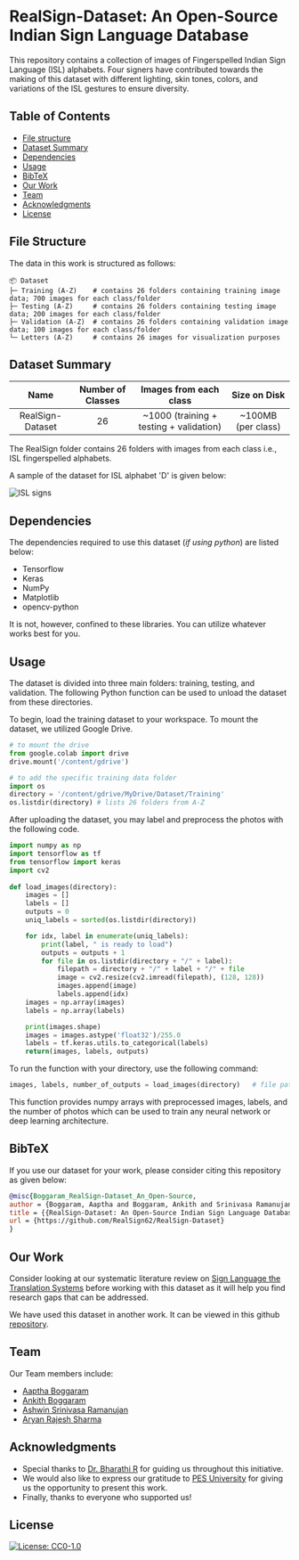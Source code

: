# RealSign-Dataset: An Open-Source Indian Sign Language Database
This repository contains a collection of images of Fingerspelled Indian Sign Language (ISL) alphabets. Four signers have contributed towards the making of this dataset with different lighting, skin tones, colors, and variations of the ISL gestures to ensure diversity.
  
## Table of Contents
 
- [File structure](#file-structure)
- [Dataset Summary](#dataset-summary) 
- [Dependencies](#dependencies)
- [Usage](#usage)
- [BibTeX](#bibtex)
- [Our Work](#our-work)
- [Team](#team)
- [Acknowledgments](#acknowledgments)
- [License](#license)
  
   
## File Structure

The data in this work is structured as follows:

```
📦 Dataset
├─ Training (A-Z)    # contains 26 folders containing training image data; 700 images for each class/folder
├─ Testing (A-Z)     # contains 26 folders containing testing image data; 200 images for each class/folder
├─ Validation (A-Z)  # contains 26 folders containing validation image data; 100 images for each class/folder
└─ Letters (A-Z)     # contains 26 images for visualization purposes
```
  
## Dataset Summary


|       Name       | Number of Classes |          Images from each class         |    Size on Disk    |
|:----------------:|:-----------------:|:---------------------------------------:|:------------------:|
| RealSign-Dataset |         26        | ~1000 (training + testing + validation) | ~100MB (per class) |

The RealSign folder contains 26 folders with images from each class i.e., ISL fingerspelled alphabets. 

A sample of the dataset for ISL alphabet 'D' is given below:

![ISL signs](https://user-images.githubusercontent.com/56569120/235040509-5a08605a-673e-4139-92a9-aa82bf706b36.png)
  
  
## Dependencies
The dependencies required to use this dataset (_if using python_) are listed below:
- Tensorflow
- Keras
- NumPy 
- Matplotlib
- opencv-python

It is not, however, confined to these libraries. You can utilize whatever works best for you.
  
  
## Usage
The dataset is divided into three main folders: training, testing, and validation. The following Python function can be used to unload the dataset from these directories.

To begin, load the training dataset to your workspace. To mount the dataset, we utilized Google Drive.

```python
# to mount the drive
from google.colab import drive
drive.mount('/content/gdrive')

# to add the specific training data folder
import os
directory = '/content/gdrive/MyDrive/Dataset/Training'
os.listdir(directory) # lists 26 folders from A-Z
```

After uploading the dataset, you may label and preprocess the photos with the following code.

```python
import numpy as np
import tensorflow as tf
from tensorflow import keras
import cv2
    
def load_images(directory):
    images = []
    labels = []
    outputs = 0
    uniq_labels = sorted(os.listdir(directory))

    for idx, label in enumerate(uniq_labels):
        print(label, " is ready to load")
        outputs = outputs + 1
        for file in os.listdir(directory + "/" + label):
            filepath = directory + "/" + label + "/" + file
            image = cv2.resize(cv2.imread(filepath), (128, 128))
            images.append(image)
            labels.append(idx)
    images = np.array(images)
    labels = np.array(labels)

    print(images.shape)
    images = images.astype('float32')/255.0
    labels = tf.keras.utils.to_categorical(labels)
    return(images, labels, outputs)
```
  
To run the function with your directory, use the following command:
  
```python
images, labels, number_of_outputs = load_images(directory)   # file path containing training image data folder
```
  
This function provides numpy arrays with preprocessed images, labels, and the number of photos which can be used to train any neural network or deep learning architecture.
  
  
## BibTeX

If you use our dataset for your work, please consider citing this repository as given below:

```bibtex
@misc{Boggaram_RealSign-Dataset_An_Open-Source,
author = {Boggaram, Aaptha and Boggaram, Ankith and Srinivasa Ramanujan, Ashwin and Sharma, Aryan and R, Bharathi},
title = {{RealSign-Dataset: An Open-Source Indian Sign Language Database}},
url = {https://github.com/RealSign62/RealSign-Dataset}
}
```

## Our Work
  
Consider looking at our systematic literature review on [Sign Language the Translation Systems](https://www.igi-global.com/article/sign-language-translation-systems/311448) before working with this dataset as it will help you find research gaps that can be addressed.

We have used this dataset in another work. It can be viewed in this github [repository](https://github.com/RealSign62/RealSign-Bidirectional_Sign_Language_Translator). 
 
 
## Team
  
Our Team members include: 
- [Aaptha Boggaram](https://www.linkedin.com/in/aaptha-boggaram)
- [Ankith Boggaram](https://www.linkedin.com/in/ankith-boggaram/)
- [Ashwin Srinivasa Ramanujan](https://www.linkedin.com/in/ashwin-sr-355633221/)
- [Aryan Rajesh Sharma](https://www.linkedin.com/in/aryans29/)
 
  
## Acknowledgments

- Special thanks to [Dr. Bharathi R](https://staff.pes.edu/nm1370) for guiding us throughout this initiative.
- We would also like to express our gratitude to [PES University](https://pes.edu/) for giving us the opportunity to present this work.
- Finally, thanks to everyone who supported us!
  
   
## License
[![License: CC0-1.0](https://img.shields.io/badge/License-CC0_1.0-lightgrey.svg)](http://creativecommons.org/publicdomain/zero/1.0/)


